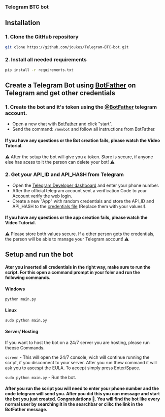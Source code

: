 ### Telegram BTC bot

## Installation

### 1. Clone the GitHub repository
```sh
git clone https://github.com/joukes/Telegram-BTC-bot.git
```

### 2. Install all needed requirements

```sh
pip install -r requirements.txt
```

## Create a Telegram Bot using <a href="t.me/BotFather">BotFather</a> on Telegram and get other credentials

### 1. Create the bot and it's token using the <a href="t.me/BotFather"> @BotFather</a> telegram account.

- Open a new chat with <a href="t.me/BotFather">BotFather</a> and click "start".
- Send the command: `/newbot` and follow all instructions from BotFather.

#### If you have any questions or the Bot creation fails, please watch the Video Tutorial.

⚠️ After the setup the bot will give you a token. Store is secure, if anyone else has acess to it the person can delete your bot! ⚠️

### 2. Get your API_ID and API_HASH from Telegram

- Open the <a href="my.telegram.org/"> Telegram Developer dashboard</a> and enter your phone number.
- After the official telegram account sent a verification Code to your Account verify the web login.
- Create a new "App" with random credentials and store the API_ID and API_HASH to the <a href="https://github.com/joukes/Telegram-BTC-bot/blob/main/credentials.txt"> credentials file</a> (Replace them with your values!).

#### If you have any questions or the app creation fails, please watch the Video Tutorial.

⚠️ Please store both values secure. If a other person gets the credentials, the person will be able to manage your Telegram account! ⚠️

## Setup and run the bot

#### Ater you inserted all credentials in the right way, make sure to run the script. For this open a command prompt in your foler and run the following commands.

#### Windows

```python main.py```

#### Linux

```sudo python main.py```

#### Server/ Hosting

If you want to host the bot on a 24/7 server you are hosting, please run theese Commands.

`screen` - This will open the 24/7 console, wich will continue running the script, if you disconnect to your server. After you run thew command it will ask you to ascespt the EULA. To accept simply press Enter/Space.

`sudo python main.py` - Run the bot.

#### After you run the script you will need to enter your phone number and the code telegram will send you. After you did this you can message and start the bot you just created. Congratulations 🥳. You will find the bot like every normal user by searching it in the searchbar or clikc the link in the BotFather message.
